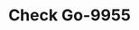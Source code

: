 ---
f_zip-code: 75110
f_state-code: TX
title: Check Go-9955
f_phone: 903-874-4930
f_city-only: Corsicana
f_address: 3731 TX-31 D Corsicana
f_location-unique-id: '9955'
slug: check-go-9955
updated-on: '2024-05-30T13:46:58.046Z'
created-on: '2024-05-30T13:36:59.803Z'
published-on: '2024-05-30T13:54:32.469Z'
f_city-state: cms/city/corsicana-tx.md
f_company: cms/company/check-go.md
f_state: cms/state/texas.md
layout: '[payday-loan].html'
tags: payday-loan
---